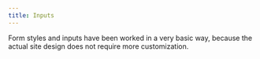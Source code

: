 ```yaml
---
title: Inputs
---
```

Form styles and inputs have been worked in a very basic way, because the actual site design does not require more customization.